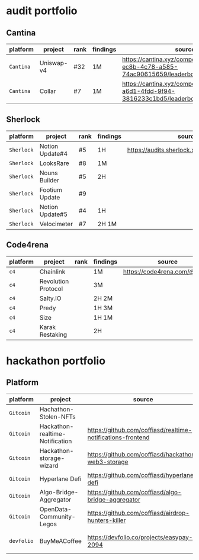 # audit portfolio

## Cantina
| platform  | project    | rank | findings | source                                                                            |
| --------- | ---------- | ---- | -------- | --------------------------------------------------------------------------------- |
| `Cantina` | Uniswap-v4 | #32  | 1M       | https://cantina.xyz/competitions/e2cf6906-ec8b-4c78-a585-74ac90615659/leaderboard |
| `Cantina` | Collar     | #7   | 1M       | https://cantina.xyz/competitions/050711ca-a6d1-4fdd-9f94-3816233c1bd5/leaderboard |

## Sherlock
| platform   | project         | rank | findings | source                                      |
| ---------- | --------------- | ---- | -------- | ------------------------------------------- |
| `Sherlock` | Notion Update#4 | #5   | 1H       | https://audits.sherlock.xyz/watson/coffiasd |
| `Sherlock` | LooksRare       | #8   | 1M       |                                             |
| `Sherlock` | Nouns Builder   | #5   | 2H       |                                             |
| `Sherlock` | Footium Update  | #9   |          |                                             |
| `Sherlock` | Notion Update#5 | #4   | 1H       |                                             |
| `Sherlock` | Velocimeter     | #7   | 2H 1M    |                                             |


## Code4rena
| platform | project             | rank | findings | source                       |
| -------- | ------------------- | ---- | -------- | ---------------------------- |
| `c4`     | Chainlink           |      | 1M       | https://code4rena.com/@ayden |
| `c4`     | Revolution Protocol |      | 3M       |                              |
| `c4`     | Salty.IO            |      | 2H 2M    |                              |
| `c4`     | Predy               |      | 1H 3M    |                              |
| `c4`     | Size                |      | 1H 1M    |                              |
| `c4`     | Karak Restaking     |      | 2H       |                              |

# hackathon portfolio

## Platform
| platform   | project                         | source                                                      | website                                             |
| ---------- | ------------------------------- | ----------------------------------------------------------- | --------------------------------------------------- |
| `Gitcoin`  | Hachathon-Stolen-NFTs           |                                                             |                                                     |
| `Gitcoin`  | Hackathon-realtime-Notification | https://github.com/coffiasd/realtime-notifications-frontend | https://realtime-notifications-frontend.vercel.app/ |
| `Gitcoin`  | Hackathon-storage-wizard        | https://github.com/coffiasd/hackathon-web3-storage          | https://hackathon-web3-storage.vercel.app/          |
| `Gitcoin`  | Hyperlane Defi                  | https://github.com/coffiasd/hyperlane-defi                  | https://hyperlane-defi.vercel.app/                  |
| `Gitcoin`  | Algo-Bridge-Aggregator          | https://github.com/coffiasd/algo-bridge-aggregator          | https://algo-bridge-aggregator.vercel.app/          |
| `Gitcoin`  | OpenData-Community-Legos        | https://github.com/coffiasd/airdrop-hunters-killer          |                                                     |
| `devfolio` | BuyMeACoffee                    | https://devfolio.co/projects/easypay-2094                   | https://buy-me-a-coffee-pied.vercel.app/            |